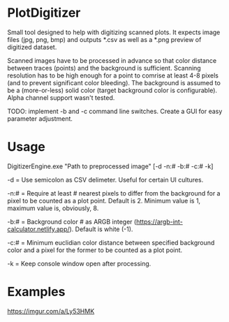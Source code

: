 # PlotDigitizer

Small tool designed to help with digitizing scanned plots. It expects image files (jpg, png, bmp) and outputs *.csv as well as a *.png preview of digitized dataset.

Scanned images have to be processed in advance so that color distance between traces (points) and the background is sufficient. Scanning resolution has to be high enough for a point to comrise at least 4-8 pixels (and to prevent significant color bleeding).
The background is assumed to be a (more-or-less) solid color (target background color is configurable). Alpha channel support wasn't tested.

TODO: implement -b and -c command line switches. Create a GUI for easy parameter adjustment.

# Usage

DigitizerEngine.exe "Path to preprocessed image" [-d -n:# -b:# -c:# -k]

-d = Use semicolon as CSV delimeter. Useful for certain UI cultures.

-n:# = Require at least # nearest pixels to differ from the background for a pixel to be counted as a plot point. Default is 2. Minimum value is 1, maximum value is, obviously, 8.

-b:# = Background color # as ARGB integer (https://argb-int-calculator.netlify.app/). Default is white (-1).

-c:# = Minimum euclidian color distance between specified background color and a pixel for the former to be counted as a plot point.

-k = Keep console window open after processing.

# Examples

https://imgur.com/a/Ly53HMK
